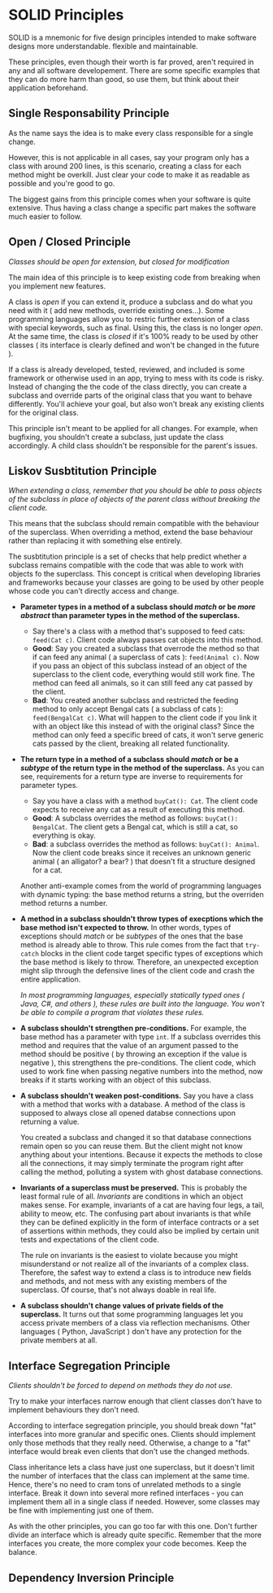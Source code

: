 # SOLID Principles

SOLID is a mnemonic for five design principles intended to make software designs more understandable. flexible and maintainable.

These principles, even though their worth is far proved, aren't required in any and all software developement. There are some specific examples that they can do more harm than good, so use them, but think about their application beforehand.

## Single Responsability Principle

As the name says the idea is to make every class responsible for a single change.

However, this is not applicable in all cases, say your program only has a class with around 200 lines, is this scenario, creating a class for each method might be overkill. Just clear your code to make it as readable as possible and you're good to go.

The biggest gains from this principle comes when your software is quite extensive. Thus having a class change a specific part makes the software much easier to follow.

## Open / Closed Principle

_Classes should be open for extension, but closed for modification_

The main idea of this principle is to keep existing code from breaking when you implement new features.

A class is _open_ if you can extend it, produce a subclass and do what you need with it ( add new methods, override existing ones...). Some programming languages allow you to restric further extension of a class with special keywords, such as final. Using this, the class is no longer _open_. At the same time, the class is _closed_ if it's 100% ready to be used by other classes ( its interface is clearly defined and won't be changed in the future ).

If a class is already developed, tested, reviewed, and included is some framework or otherwise used in an app, trying to mess with its code is risky. Instead of changing the the code of the class directly, you can create a subclass and override parts of the original class that you want to behave differently. You'll achieve your goal, but also won't break any existing clients for the original class.

This principle isn't meant to be applied for all changes. For example, when bugfixing, you shouldn't create a subclass, just update the class accordingly. A child class shouldn't be responsible for the parent's issues.

## Liskov Susbtitution Principle

_When extending a class, remember that you should be able to pass objects of the subclass in place of objects of the parent class without breaking the client code._

This means that the subclass should remain compatible with the behaviour of the superclass. When overriding a method, extend the base behaviour rather than replacing it with something else entirely.

The susbtitution principle is a set of checks that help predict whether a subclass remains compatible with the code that was able to work with objects fo the superclass. This concept is critical when developing libraries and frameworks because your classes are going to be used by other people whose code you can't directly access and change.

-   **Parameter types in a method of a subclass should _match_ or be _more abstract_ than parameter types in the method of the superclass.**

    -   Say there's a class with a method that's supposed to feed cats: `feed(Cat c)`. Client code always passes cat objects into this method.
    -   **Good**: Say you created a subclass that overrode the method so that if can feed any animal ( a superclass of cats ): `feed(Animal c)`. Now if you pass an object of this subclass instead of an object of the superclass to the client code, everything would still work fine. The method can feed all animals, so it can still feed any cat passed by the client.
    -   **Bad**: You created another subclass and restricted the feeding method to only accept Bengal cats ( a subclass of cats ): `feed(BengalCat c)`. What will happen to the client code if you link it with an object like this instead of with the original class? Since the method can only feed a specific breed of cats, it won't serve generic cats passed by the client, breaking all related functionality.

-   **The return type in a method of a subclass should _match_ or be a _subtype_ of the return type in the method of the superclass.** As you can see, requirements for a return type are inverse to requirements for parameter types.

    -   Say you have a class with a method `buyCat(): Cat`. The client code expects to receive any cat as a result of executing this method.
    -   **Good**: A subclass overrides the method as follows: `buyCat(): BengalCat`. The client gets a Bengal cat, which is still a cat, so everything is okay.
    -   **Bad**: a subclass overrides the method as follows: `buyCat(): Animal`. Now the client code breaks since it receives an unknown generic animal ( an alligator? a bear? ) that doesn't fit a structure designed for a cat.

    Another anti-example comes from the world of programming languages with dynamic typing: the base method returns a string, but the overriden method returns a number.

-   **A method in a subclass shouldn't throw types of execptions which the base method isn't expected to throw.** In other words, types of exceptions should _match_ or be _subtypes_ of the ones that the base method is already able to throw. This rule comes from the fact that `try-catch` blocks in the client code target specific types of exceptions which the base method is likely to throw. Therefore, an unexpected exception might slip through the defensive lines of the client code and crash the entire application.

    _In most programming languages, especially statically typed ones ( Java, C#, and others ), these rules are built into the language. You won't be able to compile a program that violates these rules._

-   **A subclass shouldn't strengthen pre-conditions.** For example, the base method has a parameter with type `int`. If a subclass overrides this method and requires that the value of an argument passed to the method should be positive ( by throwing an exception if the value is negative ), this strengthens the pre-conditions. The client code, which used to work fine when passing negative numbers into the method, now breaks if it starts working with an object of this subclass.

-   **A subclass shouldn't weaken post-conditions.** Say you have a class with a method that works with a database. A method of the class is supposed to always close all opened databse connections upon returning a value.

    You created a subclass and changed it so that database connections remain open so you can reuse them. But the client might not know anything about your intentions. Because it expects the methods to close all the connections, it may simply terminate the program right after calling the method, polluting a system with ghost database connections.

-   **Invariants of a superclass must be preserved.** This is probably the least formal rule of all. _Invariants_ are conditions in which an object makes sense. For example, invariants of a cat are having four legs, a tail, ability to meow, etc. The confusing part about invariants is that while they can be defined explicitly in the form of interface contracts or a set of assertions within methods, they could also be implied by certain unit tests and expectations of the client code.

    The rule on invariants is the easiest to violate because you might misunderstand or not realize all of the invariants of a complex class. Therefore, the safest way to extend a class is to introduce new fields and methods, and not mess with any existing members of the superclass. Of course, that's not always doable in real life.

-   **A subclass shouldn't change values of private fields of the superclass.** It turns out that some programming languages let you access private members of a class via reflection mechanisms. Other languages ( Python, JavaScript ) don't have any protection for the private members at all.

## Interface Segregation Principle

_Clients shouldn't be forced to depend on methods they do not use._

Try to make your interfaces narrow enough that client classes don't have to implement behaviours they don't need.

According to interface segregation principle, you should break down "fat" interfaces into more granular and specific ones. Clients should implement only those methods that they really need. Otherwise, a change to a "fat" interface would break even clients that don't use the changed methods.

Class inheritance lets a class have just one superclass, but it doesn't limit the number of interfaces that the class can implement at the same time. Hence, there's no need to cram tons of unrelated methods to a single interface. Break it down into several more refined interfaces - you can implement them all in a single class if needed. However, some classes may be fine with implementing just one of them.

As with the other principles, you can go too far with this one. Don't further divide an interface which is already quite specific. Remember that the more interfaces you create, the more complex your code becomes. Keep the balance.

## Dependency Inversion Principle
